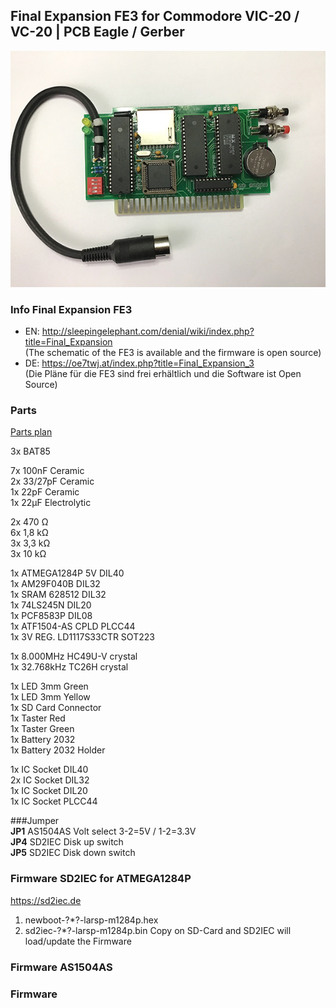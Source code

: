 ## Final Expansion FE3 for Commodore VIC-20 / VC-20 | PCB Eagle / Gerber
![](images/FE3.jpg)

### Info Final Expansion FE3
* EN: http://sleepingelephant.com/denial/wiki/index.php?title=Final_Expansion </br>
(The schematic of the FE3 is available and the firmware is open source) 
* DE: https://oe7twj.at/index.php?title=Final_Expansion_3</br>
(Die Pläne für die FE3 sind frei erhältlich und die Software ist Open Source)

### Parts    
[Parts plan](images/FE3_V3_REV10c.pdf)

3x BAT85    
    
7x 100nF Ceramic    
2x 33/27pF Ceramic    
1x 22pF Ceramic	    
1x 22µF Electrolytic    
    
2x 470 Ω    
6x 1,8 kΩ    
3x 3,3 kΩ    
3x 10 kΩ    
    
1x ATMEGA1284P 5V DIL40    
1x AM29F040B DIL32    
1x SRAM 628512 DIL32    
1x 74LS245N DIL20    
1x PCF8583P DIL08    
1x ATF1504-AS CPLD PLCC44    
1x 3V REG. LD1117S33CTR SOT223    
    
1x 8.000MHz HC49U-V crystal    
1x 32.768kHz TC26H crystal     
    
1x LED 3mm Green    
1x LED 3mm Yellow    
1x SD Card Connector    
1x Taster Red    
1x Taster Green    
1x Battery 2032    
1x Battery 2032 Holder    
      
1x IC Socket DIL40    
2x IC Socket DIL32    
1x IC Socket DIL20    
1x IC Socket PLCC44

###Jumper    
**JP1** AS1504AS Volt select 3-2=5V / 1-2=3.3V      
**JP4** SD2IEC Disk up switch    
**JP5** SD2IEC Disk down switch      
    
### Firmware SD2IEC for ATMEGA1284P     
https://sd2iec.de    
1. newboot-?*?-larsp-m1284p.hex
2. sd2iec-?*?-larsp-m1284p.bin Copy on SD-Card and SD2IEC will load/update the Firmware

### Firmware AS1504AS


### Firmware 
